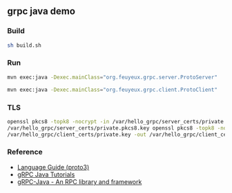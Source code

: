 ## grpc java demo

### Build

```bash
sh build.sh
```

### Run

```bash
mvn exec:java -Dexec.mainClass="org.feuyeux.grpc.server.ProtoServer"
```

```bash
mvn exec:java -Dexec.mainClass="org.feuyeux.grpc.client.ProtoClient"
```

### TLS
```bash
openssl pkcs8 -topk8 -nocrypt -in /var/hello_grpc/server_certs/private.key -out
/var/hello_grpc/server_certs/private.pkcs8.key openssl pkcs8 -topk8 -nocrypt -in
/var/hello_grpc/client_certs/private.key -out /var/hello_grpc/client_certs/private.pkcs8.key
```

### Reference

- [Language Guide (proto3)](https://developers.google.com/protocol-buffers/docs/proto3)
- [gRPC Java Tutorials](https://grpc.io/docs/tutorials/basic/java.html)
- [gRPC-Java - An RPC library and framework](https://github.com/grpc/grpc-java)